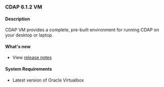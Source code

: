### CDAP 6.1.2 VM

#### Description

  CDAP VM provides a complete, pre-built environment for running CDAP on your desktop or laptop.

#### What's new

* View [release notes](https://docs.cdap.io/cdap/6.1.2/en/reference-manual/release-notes.html#release-6-1-2)

#### System Requirements

* Latest version of Oracle Virtualbox
